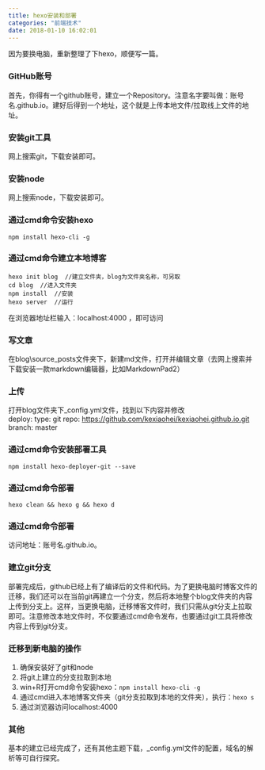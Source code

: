 ```yaml
---
title: hexo安装和部署
categories: "前端技术"
date: 2018-01-10 16:02:01
---
```

因为要换电脑，重新整理了下hexo，顺便写一篇。
<!--more-->
### GitHub账号    
首先，你得有一个github账号，建立一个Repository。注意名字要叫做：账号名.github.io。建好后得到一个地址，这个就是上传本地文件/拉取线上文件的地址。    
### 安装git工具    
网上搜索git，下载安装即可。    
### 安装node    
网上搜索node，下载安装即可。    
### 通过cmd命令安装hexo     
	npm install hexo-cli -g

### 通过cmd命令建立本地博客    
    hexo init blog  //建立文件夹，blog为文件夹名称，可另取   
    cd blog  //进入文件夹
    npm install  //安装 
    hexo server  //运行    
在浏览器地址栏输入：localhost:4000 ，即可访问   
### 写文章
在blog\source\_posts文件夹下，新建md文件，打开并编辑文章（去网上搜索并下载安装一款markdown编辑器，比如MarkdownPad2）    
### 上传
打开blog文件夹下_config.yml文件，找到以下内容并修改     
    deploy:
      type: git
      repo: https://github.com/kexiaohei/kexiaohei.github.io.git
      branch: master
### 通过cmd命令安装部署工具      
    npm install hexo-deployer-git --save
### 通过cmd命令部署    
    hexo clean && hexo g && hexo d    
### 通过cmd命令部署 
访问地址：账号名.github.io。
### 建立git分支   
部署完成后，github已经上有了编译后的文件和代码。为了更换电脑时博客文件的迁移，我们还可以在当前git再建立一个分支，然后将本地整个blog文件夹的内容上传到分支上。这样，当更换电脑，迁移博客文件时，我们只需从git分支上拉取即可。注意修改本地文件时，不仅要通过cmd命令发布，也要通过git工具将修改内容上传到git分支。 
### 迁移到新电脑的操作
1. 确保安装好了git和node     
2. 将git上建立的分支拉取到本地     
3. win+R打开cmd命令安装hexo：`npm install hexo-cli -g`    
4. 通过cmd进入本地博客文件夹（git分支拉取到本地的文件夹），执行：`hexo s`    
5. 通过浏览器访问localhost:4000    
   
### 其他    
基本的建立已经完成了，还有其他主题下载，_config.yml文件的配置，域名的解析等可自行探究。


